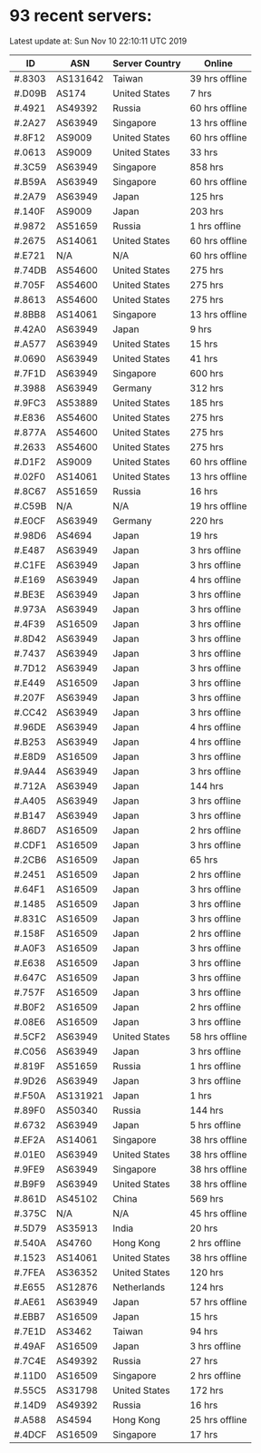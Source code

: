 # 93 recent servers:

Latest update at: Sun Nov 10 22:10:11 UTC 2019

| ID | ASN | Server Country | Online |
| -- | --- | -------------- | ------ |
| #.8303 | AS131642 | Taiwan | 39 hrs offline |
| #.D09B | AS174 | United States | 7 hrs |
| #.4921 | AS49392 | Russia | 60 hrs offline |
| #.2A27 | AS63949 | Singapore | 13 hrs offline |
| #.8F12 | AS9009 | United States | 60 hrs offline |
| #.0613 | AS9009 | United States | 33 hrs |
| #.3C59 | AS63949 | Singapore | 858 hrs |
| #.B59A | AS63949 | Singapore | 60 hrs offline |
| #.2A79 | AS63949 | Japan | 125 hrs |
| #.140F | AS9009 | Japan | 203 hrs |
| #.9872 | AS51659 | Russia | 1 hrs offline |
| #.2675 | AS14061 | United States | 60 hrs offline |
| #.E721 | N/A | N/A | 60 hrs offline |
| #.74DB | AS54600 | United States | 275 hrs |
| #.705F | AS54600 | United States | 275 hrs |
| #.8613 | AS54600 | United States | 275 hrs |
| #.8BB8 | AS14061 | Singapore | 13 hrs offline |
| #.42A0 | AS63949 | Japan | 9 hrs |
| #.A577 | AS63949 | United States | 15 hrs |
| #.0690 | AS63949 | United States | 41 hrs |
| #.7F1D | AS63949 | Singapore | 600 hrs |
| #.3988 | AS63949 | Germany | 312 hrs |
| #.9FC3 | AS53889 | United States | 185 hrs |
| #.E836 | AS54600 | United States | 275 hrs |
| #.877A | AS54600 | United States | 275 hrs |
| #.2633 | AS54600 | United States | 275 hrs |
| #.D1F2 | AS9009 | United States | 60 hrs offline |
| #.02F0 | AS14061 | United States | 13 hrs offline |
| #.8C67 | AS51659 | Russia | 16 hrs |
| #.C59B | N/A | N/A | 19 hrs offline |
| #.E0CF | AS63949 | Germany | 220 hrs |
| #.98D6 | AS4694 | Japan | 19 hrs |
| #.E487 | AS63949 | Japan | 3 hrs offline |
| #.C1FE | AS63949 | Japan | 3 hrs offline |
| #.E169 | AS63949 | Japan | 4 hrs offline |
| #.BE3E | AS63949 | Japan | 3 hrs offline |
| #.973A | AS63949 | Japan | 3 hrs offline |
| #.4F39 | AS16509 | Japan | 3 hrs offline |
| #.8D42 | AS63949 | Japan | 3 hrs offline |
| #.7437 | AS63949 | Japan | 3 hrs offline |
| #.7D12 | AS63949 | Japan | 3 hrs offline |
| #.E449 | AS16509 | Japan | 3 hrs offline |
| #.207F | AS63949 | Japan | 3 hrs offline |
| #.CC42 | AS63949 | Japan | 3 hrs offline |
| #.96DE | AS63949 | Japan | 4 hrs offline |
| #.B253 | AS63949 | Japan | 4 hrs offline |
| #.E8D9 | AS16509 | Japan | 3 hrs offline |
| #.9A44 | AS63949 | Japan | 3 hrs offline |
| #.712A | AS63949 | Japan | 144 hrs |
| #.A405 | AS63949 | Japan | 3 hrs offline |
| #.B147 | AS63949 | Japan | 3 hrs offline |
| #.86D7 | AS16509 | Japan | 2 hrs offline |
| #.CDF1 | AS16509 | Japan | 3 hrs offline |
| #.2CB6 | AS16509 | Japan | 65 hrs |
| #.2451 | AS16509 | Japan | 2 hrs offline |
| #.64F1 | AS16509 | Japan | 3 hrs offline |
| #.1485 | AS16509 | Japan | 3 hrs offline |
| #.831C | AS16509 | Japan | 3 hrs offline |
| #.158F | AS16509 | Japan | 2 hrs offline |
| #.A0F3 | AS16509 | Japan | 3 hrs offline |
| #.E638 | AS16509 | Japan | 3 hrs offline |
| #.647C | AS16509 | Japan | 3 hrs offline |
| #.757F | AS16509 | Japan | 3 hrs offline |
| #.B0F2 | AS16509 | Japan | 2 hrs offline |
| #.08E6 | AS16509 | Japan | 3 hrs offline |
| #.5CF2 | AS63949 | United States | 58 hrs offline |
| #.C056 | AS63949 | Japan | 3 hrs offline |
| #.819F | AS51659 | Russia | 1 hrs offline |
| #.9D26 | AS63949 | Japan | 3 hrs offline |
| #.F50A | AS131921 | Japan | 1 hrs |
| #.89F0 | AS50340 | Russia | 144 hrs |
| #.6732 | AS63949 | Japan | 5 hrs offline |
| #.EF2A | AS14061 | Singapore | 38 hrs offline |
| #.01E0 | AS63949 | United States | 38 hrs offline |
| #.9FE9 | AS63949 | Singapore | 38 hrs offline |
| #.B9F9 | AS63949 | United States | 38 hrs offline |
| #.861D | AS45102 | China | 569 hrs |
| #.375C | N/A | N/A | 45 hrs offline |
| #.5D79 | AS35913 | India | 20 hrs |
| #.540A | AS4760 | Hong Kong | 2 hrs offline |
| #.1523 | AS14061 | United States | 38 hrs offline |
| #.7FEA | AS36352 | United States | 120 hrs |
| #.E655 | AS12876 | Netherlands | 124 hrs |
| #.AE61 | AS63949 | Japan | 57 hrs offline |
| #.EBB7 | AS16509 | Japan | 15 hrs |
| #.7E1D | AS3462 | Taiwan | 94 hrs |
| #.49AF | AS16509 | Japan | 3 hrs offline |
| #.7C4E | AS49392 | Russia | 27 hrs |
| #.11D0 | AS16509 | Singapore | 2 hrs offline |
| #.55C5 | AS31798 | United States | 172 hrs |
| #.14D9 | AS49392 | Russia | 16 hrs |
| #.A588 | AS4594 | Hong Kong | 25 hrs offline |
| #.4DCF | AS16509 | Singapore | 17 hrs |


